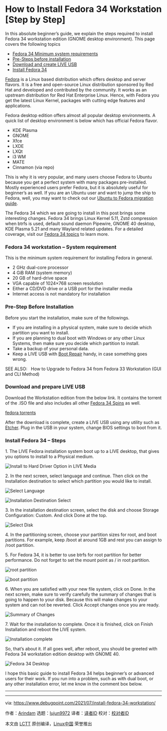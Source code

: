 [#]: subject: (How to Install Fedora 34 Workstation [Step by Step])
[#]: via: (https://www.debugpoint.com/2021/07/install-fedora-34-workstation/)
[#]: author: (Arindam https://www.debugpoint.com/author/admin1/)
[#]: collector: (lujun9972)
[#]: translator: ( )
[#]: reviewer: ( )
[#]: publisher: ( )
[#]: url: ( )

How to Install Fedora 34 Workstation [Step by Step]
======
In this absolute beginner’s guide, we explain the steps required to
install Fedora 34 workstation edition (GNOME desktop environment).
This page covers the following topics

  * [Fedora 34 Minimum system requirements][1]
  * [Pre-Steps before installation][2]
  * [Download and create LIVE USB][3]
  * [Install Fedora 34][4]



[Fedora][5] is a Linux based distribution which offers desktop and server flavors. It is a free and open-source Linux distribution sponsored by Red Hat and developed and contributed by the community. It works as an upstream distribution for Red Hat Enterprise Linux. Hence, with Fedora you get the latest Linux Kernel, packages with cutting edge features and applications.

Fedora desktop edition offers almost all popular desktop environments. A quick list of desktop environment is below which has official Fedora flavor.

  * KDE Plasma
  * GNOME
  * Xfce
  * LXDE
  * LXQt
  * i3 WM
  * MATE
  * Cinnamon (via repo)



This is why it is very popular, and many users choose Fedora to Ubuntu because you get a perfect system with many packages pre-installed. Mostly experienced users prefer Fedora, but it is absolutely useful for beginner’s as well. If you are an Ubuntu user and want to jump the ship to Fedora, well, you may want to check out our [Ubuntu to Fedora migration guide][6].

The Fedora 34 which we are going to install in this post brings some interesting changes. Fedora 34 brings Linux Kernel 5.11, Zstd compression when btrfs is used, default sound daemon Pipewire, GNOME 40 desktop, KDE Plasma 5.21 and many Wayland related updates. For a detailed coverage, visit our [Fedora 34 topics][7] to learn more.

### Fedora 34 workstation – System requirement

This is the minimum system requirement for installing Fedora in general.

  * 2 GHz dual-core processor
  * 4 GiB RAM (system memory)
  * 20 GB of hard-drive space
  * VGA capable of 1024×768 screen resolution
  * Either a CD/DVD drive or a USB port for the installer media
  * Internet access is not mandatory for installation



### Pre-Step Before Installation

Before you start the installation, make sure of the followings.

  * If you are installing in a physical system, make sure to decide which partition you want to install.
  * If you are planning to dual boot with Windows or any other Linux Systems, then make sure you decide which partition to install.
  * Take a backup of your personal data.
  * Keep a LIVE USB with [Boot Repair][8] handy, in case something goes wrong.



[][9]

SEE ALSO:   How to Upgrade to Fedora 34 from Fedora 33 Workstation (GUI and CLI Method)

### Download and prepare LIVE USB

Download the Workstation edition from the below link. It contains the torrent of the .ISO file and also includes all other [Fedora 34 Spins][10] as well.

[fedora torrents][11]

After the download is complete, create a LIVE USB using any utility such as [Etcher][12]. Plug in the USB in your system, change BIOS settings to boot from it.

### Install Fedora 34 – Steps

1\. The LIVE Fedora installation system boot up to a LIVE desktop, that gives you options to install to a Physical medium.

![Install to Hard Driver Option in LIVE Media][13]

2\. In the next screen, select language and continue. Then click on the Installation destination to select which partition you would like to install.

![Select Language][14]

![Installation Destination Select][15]

3\. In the installation destination screen, select the disk and choose Storage Configuration: Custom. And click Done at the top.

![Select Disk][16]

4\. In the partitioning screen, choose your partition sizes for root, and boot partitions. For example, keep /boot at around 1GB and rest you can assign to /root partition.

5\. For Fedora 34, it is better to use btrfs for root partition for better performance. Do not forget to set the mount point as / in root partition.

![root partition][17]

![boot partition][18]

6\. When you are satisfied with your new file system, click on Done. In the next screen, make sure to verify carefully the summary of changes that is going to happen to your disk. Because this will make changes to your system and can not be reverted. Click Accept changes once you are ready.

![Summary of Changes][19]

7\. Wait for the installation to complete. Once it is finished, click on Finish Installation and reboot the LIVE system.

![Installation complete][20]

So, that’s about it. If all goes well, after reboot, you should be greeted with Fedora 34 workstation edition desktop with GNOME 40.

![Fedora 34 Desktop][21]

I hope this basic guide to install Fedora 34 helps beginner’s or advanced users for their work. If you run into a problem, such as with dual boot, or any other installation error, let me know in the comment box below.

* * *

--------------------------------------------------------------------------------

via: https://www.debugpoint.com/2021/07/install-fedora-34-workstation/

作者：[Arindam][a]
选题：[lujun9972][b]
译者：[译者ID](https://github.com/译者ID)
校对：[校对者ID](https://github.com/校对者ID)

本文由 [LCTT](https://github.com/LCTT/TranslateProject) 原创编译，[Linux中国](https://linux.cn/) 荣誉推出

[a]: https://www.debugpoint.com/author/admin1/
[b]: https://github.com/lujun9972
[1]: tmp.SfhNY0HXDj#min-requirement
[2]: tmp.SfhNY0HXDj#pre-steps
[3]: tmp.SfhNY0HXDj#download-create-USB
[4]: tmp.SfhNY0HXDj#install-fedora-34
[5]: https://getfedora.org/
[6]: https://www.debugpoint.com/2021/04/migrate-to-fedora-from-ubuntu/
[7]: https://www.debugpoint.com/tag/fedora-34
[8]: https://sourceforge.net/p/boot-repair/home/Home/
[9]: https://www.debugpoint.com/2021/04/upgrade-fedora-34-from-fedora-33/
[10]: https://www.debugpoint.com/2021/04/fedora-34-desktop-spins/
[11]: https://torrent.fedoraproject.org/
[12]: https://www.debugpoint.com/2021/01/etcher-bootable-usb-linux/
[13]: https://www.debugpoint.com/blog/wp-content/uploads/2021/07/Install-to-Hard-Driver-Option-in-LIVE-Media.jpeg
[14]: https://www.debugpoint.com/blog/wp-content/uploads/2021/07/Select-Language.jpeg
[15]: https://www.debugpoint.com/blog/wp-content/uploads/2021/07/Installation-Destination-Select.jpeg
[16]: https://www.debugpoint.com/blog/wp-content/uploads/2021/07/Select-Disk.jpeg
[17]: https://www.debugpoint.com/blog/wp-content/uploads/2021/07/root-partition-1024x532.jpeg
[18]: https://www.debugpoint.com/blog/wp-content/uploads/2021/07/boot-partition.jpeg
[19]: https://www.debugpoint.com/blog/wp-content/uploads/2021/07/Summary-of-Changes.jpeg
[20]: https://www.debugpoint.com/blog/wp-content/uploads/2021/07/Installation-complete-1024x526.jpeg
[21]: https://www.debugpoint.com/blog/wp-content/uploads/2021/04/Fedora-34-Desktop--1024x529.jpg
